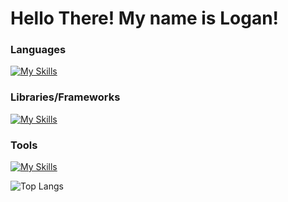 ﻿# Hello There! My name is Logan!

### Languages

[![My Skills](https://skillicons.dev/icons?i=python,js,nodejs,java)](https://skillicons.dev)

### Libraries/Frameworks

[![My Skills](https://skillicons.dev/icons?i=react,express,spring,flask)](https://skillicons.dev)

### Tools

[![My Skills](https://skillicons.dev/icons?i=mongodb,postgresql)](https://skillicons.dev)


![Top Langs](https://github-readme-stats.vercel.app/api/top-langs/?username=verlias&layout=compact&theme=dracula)



